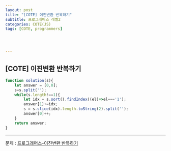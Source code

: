 ```yaml
---
layout: post
title: "[COTE] 이진변환 반복하기"
subtitle: 프로그래머스 레벨2
categories: COTE(JS)
tags: [COTE, programmers]




---
```



## [COTE] 이진변환 반복하기

```javascript
function solution(s){
    let answer = [0,0];
    s=s.split('');
    while(s.length!==1){
        let idx = s.sort().findIndex((el)=>el==='1');
        answer[1]+=idx;
        s = s.slice(idx).length.toString(2).split('');
        answer[0]++;
    }
    return answer;
}
```

---

문제 : [프로그래머스-이진변환 반복하기](https://programmers.co.kr/learn/courses/30/lessons/70129)